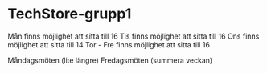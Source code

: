 ﻿# TechStore-grupp1

Mån finns möjlighet att sitta till 16
Tis finns möjlighet att sitta till 16
Ons finns möjlighet att sitta till 14
Tor -
Fre finns möjlighet att sitta till 16

Måndagsmöten (lite längre)
Fredagsmöten (summera veckan)
